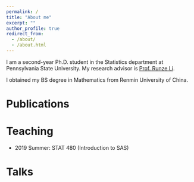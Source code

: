 ```yaml
---
permalink: /
title: "About me"
excerpt: ""
author_profile: true
redirect_from: 
  - /about/
  - /about.html
---
```


I am a second-year Ph.D. student in the Statistics department at Pennsylvania State University. My research advisor is [Prof. Runze Li](http://personal.psu.edu/ril4/).

I obtained my BS degree in Mathematics from Renmin University of China.

Publications
======

Teaching
======

* 2019 Summer: STAT 480 (Introduction to SAS)

Talks
======
